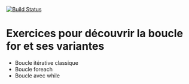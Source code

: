 [![Build Status](https://travis-ci.org/ericsiber/BouclesFor.svg?branch=master)](https://travis-ci.org/ericsiber/BouclesFor)

# Exercices pour découvrir la boucle for et ses variantes

- Boucle itérative classique
- Boucle foreach
- Boucle avec while
